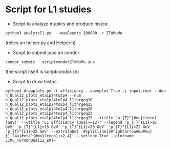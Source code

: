 # Script for L1 studies


- Script to analyze ntuples and produce histos: 

```
python3 analyzel1.py  --maxEvents 100000 -c ZToMuMu
```

(relies on helper.py and Helper.h)

- Script to submit jobs on condor:

```
condor_submit   scriptcondorZToMuMu.sub
```
(the script itself is scriptcondor.sh)


- Script to draw histos: 
```
python3 drawplots.py -t efficiency --saveplot True -i input.root --den h_Qual12_plots_eta1p24to2p4 --num h_Qual12_plots_eta1p24to2p4_l1thrgeq10 h_Qual12_plots_eta1p24to2p4_l1thrgeq15 h_Qual12_plots_eta1p24to2p4_l1thrgeq20 h_Qual12_plots_eta1p24to2p4_l1thrgeq22 h_Qual12_plots_eta1p24to2p4_l1thrgeq25 --xtitle 'p_{T}^{#mu}(reco) (GeV)' --ytitle 'L1 Efficiency (Qual>=12)' --legend 'p_{T}^{L1}>10 GeV' 'p_{T}^{L1}>15 GeV' 'p_{T}^{L1}>20 GeV' 'p_{T}^{L1}>22 GeV' 'p_{T}^{L1}>25 GeV' --extralabel '#splitline{Z#rightarrow#mu#mu}{1.24<|#eta^{#mu}(reco)|<2.4}' --setlogx True --plotname L1Mu_TurnOnQual12_EMTF

```
